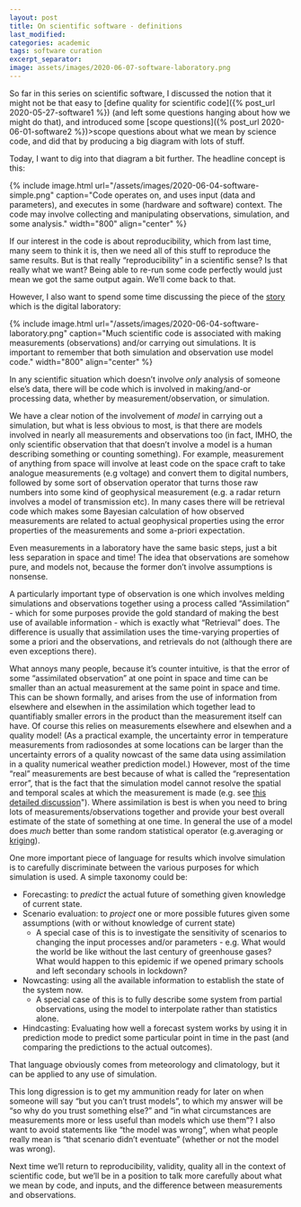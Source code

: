 ```yaml
---
layout: post
title: On scientific software - definitions
last_modified:
categories: academic
tags: software curation 
excerpt_separator:
image: assets/images/2020-06-07-software-laboratory.png
---
```


So far in this series on scientific software, I discussed the notion that it might not be that easy to [define quality for scientific code]({% post_url 2020-05-27-software1 %}) (and left some questions hanging about how we might do that), and introduced some [scope questions]({% post_url 2020-06-01-software2 %})>scope questions about what we mean by science code, and did that by producing a big diagram with lots of stuff.

Today, I want to dig into that diagram a bit further. The headline concept is this:

{% include image.html url="/assets/images/2020-06-04-software-simple.png" caption="Code operates on, and uses input (data and parameters), and executes in some (hardware and software) context. The code may involve collecting and manipulating observations, simulation, and some analysis." width="800" align="center" %}

If our interest in the code is about reproducibility, which from last time, many seem to think it is, then we need all of this stuff to reproduce the same results. But is that really “reproducibility” in a scientific sense? Is that really what we want? Being able to re-run some code perfectly would just mean we got the same output again. We’ll come back to that.

However, I also want to spend some time discussing the piece of the [story](/assets/images/2020-06-07-software.png)  which is the digital laboratory:

{% include image.html url="/assets/images/2020-06-04-software-laboratory.png" caption="Much scientific code is associated with making measurements (observations) and/or carrying out simulations. It is important to remember that both simulation and observation use model code." width="800" align="center" %}

In any scientific situation which doesn’t involve _only_ analysis of someone else’s data, there will be code which is involved in making/and-or processing data, whether by measurement/observation, or simulation.

We have a clear notion of the involvement of _model_ in carrying out a simulation, but what is less obvious to most, is that there are models involved in nearly all measurements and observations too (in fact, IMHO, the only scientific observation that that doesn’t involve a model is a human describing something or counting something).
For example, measurement of anything from space will involve at least code on the space craft to take analogue measurements (e.g voltage) and convert them to digital numbers, followed by some sort of observation operator that turns those raw numbers into some kind of geophysical measurement (e.g. a radar return involves a model of transmission etc). In many cases there will be retrieval code which makes some Bayesian calculation of how observed measurements are related to actual geophysical properties using the error properties of the measurements and some a-priori expectation.

Even measurements in a laboratory have the same basic steps, just a bit less separation in space and time! The idea that observations are somehow pure, and models not, because the former don’t involve assumptions is nonsense.

A particularly important type of observation is one which involves melding simulations and observations together using a process called “Assimilation” - which for some purposes provide the gold standard of making the best use of available information - which is exactly what “Retrieval” does. The difference is usually that assimilation uses the time-varying properties of some a priori and the observations, and retrievals do not (although there are even exceptions there).

What annoys many people, because it’s counter intuitive, is that the error of some “assimilated observation” at one point in space and time can be smaller than an actual measurement at the same point in space and time. This can be shown formally, and arises from the use of information from elsewhere and elsewhen in the assimilation which together lead to quantifiably smaller errors in the product than the measurement itself can have. Of course this relies on measurements elsewhere and elsewhen and a quality model! (As a practical example, the uncertainty error in temperature measurements from radiosondes at some locations can be larger than the uncertainty errors of a quality nowcast of the same data using assimilation in a quality numerical weather prediction model.) However, most of the time “real” measurements are best because of what is called the “representation error”, that is the fact that the simulation model cannot resolve the  spatial and temporal scales at which the measurement is made (e.g. see [this detailed discussion](https://dx.doi.org/10.1002/qj.3130)"). Where assimilation is best is when you need to bring lots of measurements/observations together and provide your best overall estimate of the state of something at one time. In general the use of a model does _much_ better than some random statistical operator (e.g.averaging or [kriging](https://en.wikipedia.org/wiki/Kriging#:~:text=Kriging,process%20governed%20by%20prior%20covariances.)).

One more important piece of language for results which involve simulation is to carefully discriminate between the various purposes for which simulation is used. A simple taxonomy could be:

- Forecasting: to _predict_ the actual future of something given knowledge of current state.
- Scenario evaluation: to _project_ one or more possible futures given some assumptions (with or without knowledge of current state)
	- A special case of this is to investigate the sensitivity of scenarios to changing the input processes and/or parameters - e.g. What would the world be like without the last century of greenhouse gases? What would happen to this epidemic if we opened primary schools and left secondary schools in lockdown?
- Nowcasting: using all the available information to establish the state of the system now.
    - A special case of this is to fully describe some system from partial observations, using the model to interpolate rather than statistics alone.
- Hindcasting: Evaluating how well a forecast system works by using it in prediction mode to predict some particular point in time in the past (and comparing the predictions to the actual outcomes).

That language obviously comes from meteorology and climatology, but it can be applied to any use of simulation.

This long digression is to get my ammunition ready for later on when someone will say  “but you can’t trust models”, to which my answer will be “so why do you trust something else?” and “in what circumstances are measurements more or less useful than models which use them”? I also want to avoid statements like “the model was wrong”, when what people really mean is “that scenario didn’t eventuate” (whether or not the model was wrong).

Next time we’ll return to reproducibility, validity, quality all in the context of scientific code, but we’ll be in a position to talk more carefully about what we mean by code, and inputs, and the difference between measurements and observations.







